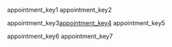 appointment_key1
appointment_key2


appointment_key3[appointment_key4](https://goo.gl/forms/NAAbfURpuHd1oe923)
appointment_key5

appointment_key6
appointment_key7
